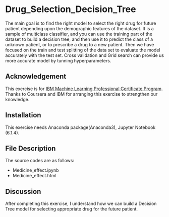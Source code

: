 # Drug_Selection_Decision_Tree

The main goal is to find the right model to select the right drug for future patient depending upon the demographic features of the dataset. 
It is a sample of multiclass classifier, and you can use the training part of the dataset to build a decision tree, and then use it to predict the class of a unknown patient, or to prescribe a drug to a new patient.
Then we have focused on the train and test splitting of the data set to evaluate the model accurately with the test set. Cross validation and Grid search can provide us more accurate model by tunning hyperparameters. 

## Acknowledgement
This exercise is for [IBM Machine Learning Professional Certificate Program](https://www.coursera.org/professional-certificates/ibm-machine-learning?).
Thanks to Coursera and IBM for arranging this exercise to strengthen our knowledge. 
## Installation
This exercise needs Anaconda package(Anaconda3), Jupyter Notebook (6.1.4).

## File Description
The source codes are as follows:
- Medicine_effect.ipynb
- Medicine_effect.html

## Discussion
After completing this exercise, I understand how we can build a Decision Tree model for selecting appropriate drug for the future patient.

